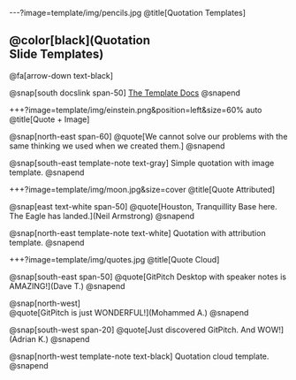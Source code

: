 ---?image=template/img/pencils.jpg
@title[Quotation Templates]

## @color[black](Quotation<br>Slide Templates)

@fa[arrow-down text-black]

@snap[south docslink span-50]
[The Template Docs](https://gitpitch.com/docs/the-template)
@snapend


+++?image=template/img/einstein.png&position=left&size=60% auto
@title[Quote + Image]

@snap[north-east span-60]
@quote[We cannot solve our problems with the same thinking we used when we created them.]
@snapend

@snap[south-east template-note text-gray]
Simple quotation with image template.
@snapend

+++?image=template/img/moon.jpg&size=cover
@title[Quote Attributed]

@snap[east text-white span-50]
@quote[Houston, Tranquillity Base here. The Eagle has landed.](Neil Armstrong)
@snapend

@snap[north-east template-note text-white]
Quotation with attribution template.
@snapend

+++?image=template/img/quotes.jpg
@title[Quote Cloud]

@snap[south-east span-50]
@quote[GitPitch Desktop with speaker notes is AMAZING!](Dave T.)
@snapend

@snap[north-west]
<br>
@quote[GitPitch is just WONDERFUL!](Mohammed A.)
@snapend

@snap[south-west span-20]
@quote[Just discovered GitPitch. And WOW!](Adrian K.)
@snapend

@snap[north-west template-note text-black]
Quotation cloud template.
@snapend
